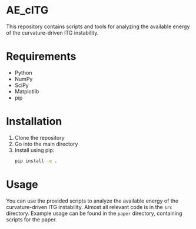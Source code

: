 # AE_cITG
This repository contains scripts and tools for analyzing the available energy of the curvature-driven ITG instability.

# Requirements
- Python
- NumPy
- SciPy
- Matplotlib
- pip

# Installation
1. Clone the repository
2. Go into the main directory
3. Install using pip: 
    ```bash
    pip install -e .
    ```

# Usage
You can use the provided scripts to analyze the available energy of the curvature-driven ITG instability. Almost all relevant code is in the `src` directory. Example usage can be found in the `paper` directory, containing scripts for the paper. 